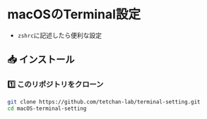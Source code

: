 # macOSのTerminal設定

+ `zshrc`に記述したら便利な設定

## 📥 インストール

### 1️⃣ このリポジトリをクローン

```sh
git clone https://github.com/tetchan-lab/terminal-setting.git
cd macOS-terminal-setting
```

